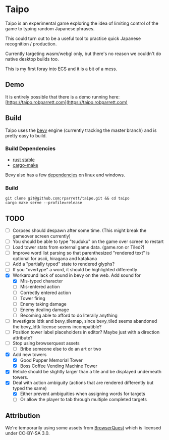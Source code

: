 # Taipo

Taipo is an experimental game exploring the idea of limiting control of the game to typing random Japanese phrases.

This could turn out to be a useful tool to practice quick Japanese recognition / production.

Currently targeting wasm/webgl only, but there's no reason we couldn't do native desktop builds too.

This is my first foray into ECS and it is a bit of a mess.

## Demo

It is entirely possible that there is a demo running here: [https://taipo.robparrett.com](https://taipo.robparrett.com)

## Build

Taipo uses the [bevy](https://bevyengine.org/) engine (currently tracking the master branch) and is pretty easy to build.

### Build Dependencies

- [rust stable](https://www.rust-lang.org/tools/install)
- [cargo-make](https://github.com/sagiegurari/cargo-make#installation)

Bevy also has a few [dependencies](https://bevyengine.org/learn/book/getting-started/setup/) on linux and windows.

### Build

```
git clone git@github.com:rparrett/taipo.git && cd taipo
cargo make serve --profile=release
```

## TODO

- [ ] Corpses should despawn after some time. (This might break the gameover screen currently)
- [ ] You should be able to type "tsuduku" on the game over screen to restart
- [ ] Load tower stats from external game data. (game.ron or Tiled?)
- [ ] Improve word list parsing so that parenthesized "rendered text" is optional for ascii, hiragana and katakana
- [ ] Add a "partially typed" state to rendered glyphs?
- [ ] If you "overtype" a word, it should be highlighted differently
- [X] Workaround lack of sound in bevy on the web. Add sound for
  - [X] Mis-typed character
  - [ ] Mis-entered action
  - [ ] Correctly entered action
  - [ ] Tower firing
  - [ ] Enemy taking damage
  - [ ] Enemy dealing damage
  - [ ] Becoming able to afford to do literally anything
- [ ] Investigate ldtk and bevy_tilemap, since bevy_tiled seems abandoned the bevy_ldtk license seems incompatible?
- [ ] Position tower label placeholders in editor? Maybe just with a direction attribute?
- [ ] Stop using browserquest assets
  - [ ] Bribe someone else to do an art or two
- [X] Add new towers
  - [X] Good Pupper Memorial Tower
  - [X] Boss Coffee Vending Machine Tower
- [X] Reticle should be slightly larger than a tile and be displayed underneath towers.
- [X] Deal with action ambiguity (actions that are rendered differently but typed the same)
  - [X] Either prevent ambiguities when assigning words for targets
  - [ ] Or allow the player to tab through multiple completed targets

## Attribution

We're temporarily using some assets from [BrowserQuest](https://github.com/mozilla/BrowserQuest) which is licensed under CC-BY-SA 3.0.
